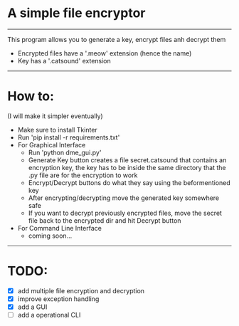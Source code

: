 # A simple file encryptor

-----

This program allows you to generate a key, encrypt files anh decrypt them  

- Encrypted files have a '.meow' extension (hence the name)
- Key has a '.catsound' extension  

-----

# How to:
(I will make it simpler eventually)
- Make sure to install Tkinter
- Run 'pip install -r requirements.txt'
- For Graphical Interface
  - Run 'python dme_gui.py'
  - Generate Key button creates a file secret.catsound that contains an encryption key, the key has to be inside the same directory that the .py file are for the encryption to work
  - Encrypt/Decrypt buttons do what they say using the beformentioned key
  - After encrypting/decrypting move the generated key somewhere safe
  - If you want to decrypt previously encrypted files, move the secret file back to the encrypted dir and hit Decrypt button
- For Command Line Interface
  - coming soon...

-----
# TODO:
- [x] add multiple file encryption and decryption
- [x] improve exception handling
- [x] add a GUI
- [ ] add a operational CLI
